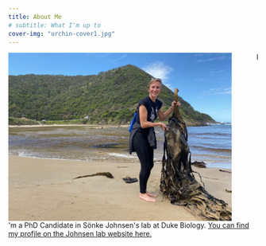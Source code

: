 ```yaml
---
title: About Me
# subtitle: What I'm up to
cover-img: "urchin-cover1.jpg"
---
```


<img style="float: left; padding-right: 50px;" width="450" src="/australia_kelp.JPG">

I'm a PhD Candidate in Sönke Johnsen's lab at Duke Biology. [You can find my profile on the Johnsen lab website here.](https://opticsoflife.org/people/julia.html)
